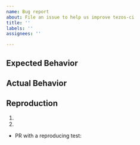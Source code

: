 ```yaml
---
name: Bug report
about: File an issue to help us improve tezos-ci
title: ''
labels: ''
assignees: ''

---
```


<!-- Thank you for filing an issue to help us improve Tezos-ci! -->
## Expected Behavior


## Actual Behavior


## Reproduction

<!-- Please detail how the behavior can be reproduced -->

1.
1.

<!-- otherwise, please open a PR with a test that reproduces the problem.  -->

- PR with a reproducing test: 


